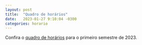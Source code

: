 ```yaml
---
layout: post
title:  "Quadro de horários"
date:   2023-01-27 9:10:04 -0300
categories: horario
---
```


Confira o [quadro de horários](horario) para o primeiro semestre de 2023.